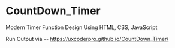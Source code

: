 # CountDown_Timer
Modern Timer Function Design Using HTML, CSS, JavaScript

Run Output via -- https://uxcoderpro.github.io/CountDown_Timer/

